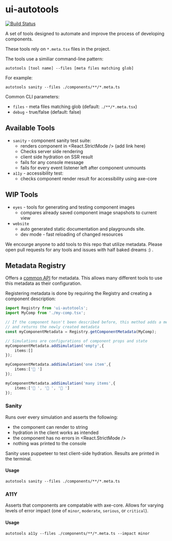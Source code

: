 # ui-autotools

[![Build Status](https://travis-ci.org/wix-incubator/ui-autotools.svg?branch=master)](https://travis-ci.org/wix-incubator/ui-autotools)

A set of tools designed to automate and improve the process of developing components.

These tools rely on `*.meta.tsx` files in the project.

The tools use a similiar command-line pattern:

```shell
autotools [tool name] --files [meta files matching glob]
```

For example:

```shell
autotools sanity --files ./components/**/*.meta.ts
```

Common CLI parameters:

- `files` - meta files matching glob (default: `./**/*.meta.tsx`)
- `debug` - true/false (default: false)

## Available Tools

- `sanity` - component sanity test suite:
    - renders component in <React.StrictMode /> (add link here)
    - Checks server side rendering
    - client side hydration on SSR result
    - fails for any console message
    - fails for every event listener left after component unmounts
- `a11y` - accessibility test:
    - checks component render result for accessibility using axe-core

## WIP Tools

- `eyes` - tools for generating and testing component images
    - compares already saved component image snapshots to current view
- `website`
    - auto generated static documentation and playgrounds site.
    - dev mode - fast reloading of changed resources

We encourge anyone to add tools to this repo that utilize metadata. Please open pull requests for any tools and issues with half baked dreams :) .

## Metadata Registry

Offers a [common API](./docs/registry.md) for metadata. This allows many different tools to use this metadata as their configuration.

Registering metadata is done by requiring the Registry and creating a component description:

```ts
import Registry from 'ui-autotools';
import MyComp from './my-comp.tsx';

// If the component hasn't been described before, this method adds a metadata entry for the component,
// and returns the newly created metadata
const myComponentMetadata = Registry.getComponentMetadata(MyComp);

// Simulations are configurations of component props and state
myComponentMetadata.addSimulation('empty',{
    items:[]
});

myComponentMetadata.addSimulation('one item',{
    items:['🐊 ']
});

myComponentMetadata.addSimulation('many items',{
    items:['🧒 ', '👶 ', '🐊 ']
});
```

### Sanity

Runs over every simulation and asserts the following:

- the component can render to string
- hydration in the client works as intended
- the component has no errors in <React.StrictMode />
- nothing was printed to the console

Sanity uses puppeteer to test client-side hydration. Results are printed in the terminal.

#### Usage

```shell
autotools sanity --files ./components/**/*.meta.ts 
```

### A11Y

Asserts that components are compatable with axe-core. Allows for varying levels of error impact (one of `minor`, `moderate`, `serious`, or `critical`).

#### Usage

```shell
autotools a11y --files ./components/**/*.meta.ts --impact minor
```
